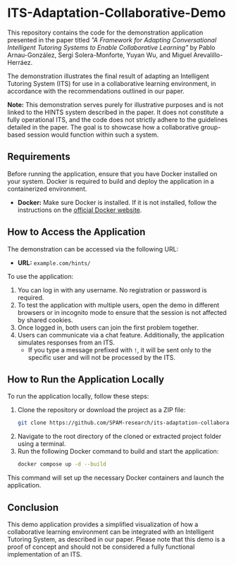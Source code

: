 # ITS-Adaptation-Collaborative-Demo

This repository contains the code for the demonstration application presented in the paper titled *"A Framework for Adapting Conversational Intelligent Tutoring Systems to Enable Collaborative Learning"* by Pablo Arnau-González, Sergi Solera-Monforte, Yuyan Wu, and Miguel Arevalillo-Herráez.

The demonstration illustrates the final result of adapting an Intelligent Tutoring System (ITS) for use in a collaborative learning environment, in accordance with the recommendations outlined in our paper.

**Note:** This demonstration serves purely for illustrative purposes and is not linked to the HINTS system described in the paper. It does not constitute a fully operational ITS, and the code does not strictly adhere to the guidelines detailed in the paper. The goal is to showcase how a collaborative group-based session would function within such a system.

## Requirements

Before running the application, ensure that you have Docker installed on your system. Docker is required to build and deploy the application in a containerized environment.

- **Docker:** Make sure Docker is installed. If it is not installed, follow the instructions on the [official Docker website](https://www.docker.com/get-started).

## How to Access the Application

The demonstration can be accessed via the following URL:
- **URL:** `example.com/hints/`

To use the application:
1. You can log in with any username. No registration or password is required.
2. To test the application with multiple users, open the demo in different browsers or in incognito mode to ensure that the session is not affected by shared cookies.
3. Once logged in, both users can join the first problem together.
4. Users can communicate via a chat feature. Additionally, the application simulates responses from an ITS. 
    - If you type a message prefixed with `!`, it will be sent only to the specific user and will not be processed by the ITS.

## How to Run the Application Locally

To run the application locally, follow these steps:

1. Clone the repository or download the project as a ZIP file:
   ```bash
   git clone https://github.com/SPAM-research/its-adaptation-collaborative-demo
   ```
2. Navigate to the root directory of the cloned or extracted project folder using a terminal.
3. Run the following Docker command to build and start the application:
   ```bash
   docker compose up -d --build
   ```

This command will set up the necessary Docker containers and launch the application.

## Conclusion

This demo application provides a simplified visualization of how a collaborative learning environment can be integrated with an Intelligent Tutoring System, as described in our paper. Please note that this demo is a proof of concept and should not be considered a fully functional implementation of an ITS.